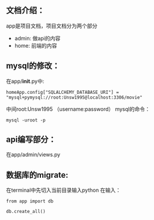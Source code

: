 ## 文档介绍：
app是项目文档，项目文档分为两个部分
- admin: 做api的内容
- home: 前端的内容

## mysql的修改：
在app/__init__.py中:

``
    homeApp.config["SQLALCHEMY_DATABASE_URI"] = "mysql+pymysql://root:Unsw1995@localhost:3306/movie"
``

中间root:Unsw1995 （username:password）
mysql的命令：

``
    mysql -uroot -p
``

## api编写部分：
在app/admin/views.py

## 数据库的migrate:
在terminal中先切入当前目录输入python
在输入：

``
    from app import db
``

``
    db.create_all()
``
